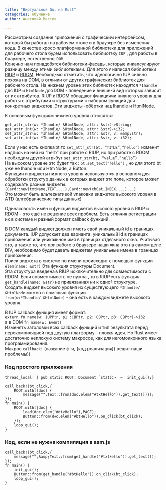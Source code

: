 ```yaml
---
title: "Виртуальный Gui на Rust"
categories: обучение
author: Анатолий Мастюк

---
```


Рассмотрим создание приложений с графическим интерфейсом, который бы работал на рабочем столе и в браузере без изменения кода. В качестве кросс-платформенной библиотеки для приложений для рабочего стола будем использовать библиотеку `IUP` , для работы в браузере, естественно, `DOM`.  
Конечно нам понадобятся библиотеки-фасады, которые инкапсулируют разницу между этими библиотеками. Для этого я написал библиотеки [RIUP](https://github.com/anatoly62/rust-iup) и [RDOM](https://github.com/anatoly62/rust-webplatform).
Необходимо отметить, что идеологично IUP сильно похожа на DOM, в отличии от других графических библиотек для рабочего стола. На нижнем уровне этих библиотек находятся `*Ihandle` для IUP и `HtmlNode` для DOM - поведение и внешний вид которых зависит от их атрибутов. RIUP и RDOM обладают функциями нижнего уровня для работы с атрибутами и структурами с набором функций для конкретных виджетов. Эти виджеты -обёртки над Ihandle и HtmlNode. 

<!--cut-->

К основным функциям нижнего уровня относятся:  
```
get_attr_str(w: *Ihandle/ &HtmlNode, attr: &str)->String;  
get_attr_int(w: *Ihandle/ &HtmlNode, attr: &str)->i32;  
set_attr_str(w: *Ihandle/ &HtmlNode, attr: &str, v: &amp;str);  
set_attr_int(w: *Ihandle/ &HtmlNode, attr: &str, v: i32);  
```

Если у нас есть кнопка bt то `set_attr_str(bt, “TITLE”,”hello”)` изменит надпись на ней на “hello” при работе с RIUP, но при работе с RDOM необходим другой атрибут `set_attr_str(bt, “value”,”hello”)`  
На высоком уровне это будет так : `bt.set_text(“hello”)` , но для этого bt уже не Ihandle или HtmlNode, а Button.  
Функции и виджеты нижнего уровня используются в основном для обработки структур данных в которых виджет это поле, которое может содержать разные виджеты.  
`[Card::new(txtName,TEXT,...),Card::new(cbCat,INDEX,...)...]`  
Это может быть альтернативой упаковки виджетов высокого уровня в АTD (алгебраические типы данных)  

Одинаковость имён и функций виджетов высокого уровня в RIUP и RDOM - это ещё не решение всех проблем. Есть отличия регистрации их в системе и разный формат callback функций.  

В DOM каждый виджет должен иметь свой уникальный id в границах документа. IUP допускает два варианта: уникальный id в границах приложения или уникальное имя в границах отдельного окна. Учитывая это, а также то, что при работе в браузере наши окна это на самом деле DIV, необходимо будет давать виджетам уникальные имена в границах приложения.  
Поиск виджета в системе по имени происходит с помощью функции `elem(name: &str)` Эта функция структуры Document.  
Эта структура введена в RIUP исключительно для совместимости с RDOM. Если совместимость не нужна , то в RIUP есть функция `get_handle(name: &str)` не привязанная ни к одной структуре.  
Создать виджет высокого уровня из существующего `*Ihandle/ &HtmlNode` можно с помощью функции  
`from(w:*Ihandle/ &HtmlNode)` - она есть в каждом виджете высокого уровня.  

В IUP callback функция имеет формат:  
`extern fn name(w: IUPPtr, p1 :CBPtr, p2: CBPtr, p3: CBPtr)->i32`  
а в DOM `fn name(w: Event)`  
Изменять заголовки всех callback функций и тип результата перед перекомпиляцией под другую платформу - плохая идея. Но Rust имеет достаточно неплохую систему макросов, как для негомоиконного языка программирования.  
Макрос `callback!` (название ф-и, {код реализации}) решит наши проблемы))  

### Код простого приложения

```
thread_local! { pub static ROOT: Document `static>  =  init_gui();}

call_back!(bt_click,{
    ROOT.with(|doc| {
        message("",Text::from(doc.elem("#txtHello")).get_text())});
});	
fn main() {
    ROOT.with(|doc| {
        load(doc.elem("#divHello"),PAGE);
        Button::from(doc.elem("#btHello")).on_click(bt_click);        
    });
    loop_gui();
}
```

### Код, если не нужна компиляция в asm.js

```
call_back!(bt_click,{
    message("",&amp;Text::from(get_handle("#txtHello")).get_text());
});	
fn main() {
    init_gui();	
    Button::from(get_handle("#btHello")).on_click(bt_click);        
    loop_gui();
}
```

